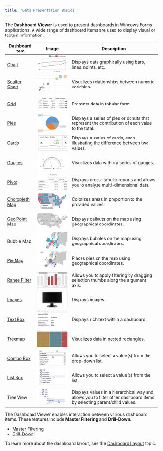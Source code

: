 ```yaml
---
title: 'Data Presentation Basics '
---
```

The **Dashboard Viewer** is used to present dashboards in Windows Forms applications. 
A wide range of dashboard items are used to display visual or textual information.

| Dashboard Item | Image | Description |
|---|---|---|
| [Chart](../../../../dashboard-for-desktop/articles/dashboard-viewer/dashboard-items/chart.md) | ![WinViewer_Chart](../../../images/Img22446.png) | Displays data graphically using bars, lines, points, etc. |
| [Scatter Chart](../../../../dashboard-for-desktop/articles/dashboard-viewer/dashboard-items/scatter-chart.md) | ![AddingItems_ScatterChart](../../../images/Img121120.png) | Visualizes relationships between numeric variables. |
| [Grid](../../../../dashboard-for-desktop/articles/dashboard-viewer/dashboard-items/grid.md) | ![WinViewer_Grid](../../../images/Img22448.png) | Presents data in tabular form. |
| [Pies](../../../../dashboard-for-desktop/articles/dashboard-viewer/dashboard-items/pies.md) | ![Fundamentals_DashboardItems_Pies](../../../images/Img22438.png) | Displays a series of pies or donuts that represent the contribution of each value to the total. |
| [Cards](../../../../dashboard-for-desktop/articles/dashboard-viewer/dashboard-items/cards.md) | ![WinViewer_Cards](../../../images/Img22445.png) | Displays a series of cards, each illustrating the difference between two values. |
| [Gauges](../../../../dashboard-for-desktop/articles/dashboard-viewer/dashboard-items/gauges.md) | ![WinViewer_Gauges](../../../images/Img22447.png) | Visualizes data within a series of gauges. |
| [Pivot](../../../../dashboard-for-desktop/articles/dashboard-viewer/dashboard-items/pivot.md) | ![WinViewer_Pivot](../../../images/Img22450.png) | Displays cross-tabular reports and allows you to analyze multi-dimensional data. |
| [Choropleth Map](../../../../dashboard-for-desktop/articles/dashboard-viewer/dashboard-items/choropleth-map.md) | ![Fundamentals_DashboardItems_ChoroplethMap](../../../images/Img22437.png) | Colorizes areas in proportion to the provided values. |
| [Geo Point Map](../../../../dashboard-for-desktop/articles/dashboard-viewer/dashboard-items/geo-point-maps/data-presentation-basics.md) | ![AddingItems_GeoPointMap](../../../images/Img121121.png) | Displays callouts on the map using geographical coordinates. |
| [Bubble Map](../../../../dashboard-for-desktop/articles/dashboard-viewer/dashboard-items/geo-point-maps/data-presentation-basics.md) | ![Fundamentals_DashboardItems_geopoingmaps](../../../images/Img22440.png) | Displays bubbles on the map using geographical coordinates. |
| [Pie Map](../../../../dashboard-for-desktop/articles/dashboard-viewer/dashboard-items/geo-point-maps/data-presentation-basics.md) | ![AddingItems_PieMap](../../../images/Img121123.png) | Places pies on the map using geographical coordinates. |
| [Range Filter](../../../../dashboard-for-desktop/articles/dashboard-viewer/dashboard-items/range-filter.md) | ![WinViewer_RangeFilter](../../../images/Img22451.png) | Allows you to apply filtering by dragging selection thumbs along the argument axis. |
| [Images](../../../../dashboard-for-desktop/articles/dashboard-viewer/dashboard-items/image.md) | ![ImageOverview](../../../images/Img124553.png) | Displays images. |
| [Text Box](../../../../dashboard-for-desktop/articles/dashboard-viewer/dashboard-items/text-box.md) | ![TextboxOverview](../../../images/Img124554.png) | Displays rich text within a dashboard. |
| [Treemap](../../../../dashboard-for-desktop/articles/dashboard-viewer/dashboard-items/treemap.md) | ![Treemap_Thumbnail](../../../images/Img125084.png) | Visualizes data in nested rectangles. |
| [Combo Box](../../../../dashboard-for-desktop/articles/dashboard-viewer/dashboard-items/filter-elements.md) | ![Fundamentals_DashboardItems_ComboBox](../../../images/Img24779.png) | Allows you to select a value(s) from the drop-down list. |
| [List Box](../../../../dashboard-for-desktop/articles/dashboard-viewer/dashboard-items/filter-elements.md) | ![Fundamentals_DashboardItems_ListBox](../../../images/Img24784.png) | Allows you to select a value(s) from the list. |
| [Tree View](../../../../dashboard-for-desktop/articles/dashboard-viewer/dashboard-items/filter-elements.md) | ![Fundamentals_DashboardItems_TreeView](../../../images/Img24786.png) | Displays values in a hierarchical way and allows you to filter other dashboard items by selecting parent/child values. |

The Dashboard Viewer enables interaction between various dashboard items. These features include **Master Filtering** and **Drill-Down**.
* [Master Filtering](../../../../dashboard-for-desktop/articles/dashboard-viewer/data-presentation/master-filtering.md)
* [Drill-Down](../../../../dashboard-for-desktop/articles/dashboard-viewer/data-presentation/drill-down.md)

To learn more about the dashboard layout, see the [Dashboard Layout](../../../../dashboard-for-desktop/articles/dashboard-viewer/data-presentation/dashboard-layout.md) topic.
